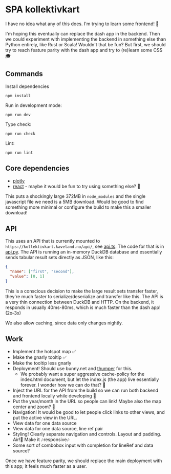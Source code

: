 # SPA kollektivkart

I have no idea what any of this does. I'm trying to learn some frontend! 🥳

I'm hoping this eventually can replace the dash app in the backend. Then we could experiment with implementing the backend in something else than Python entirely, like Rust or Scala! Wouldn't that be fun? But first, we should try to reach feature parity with the dash app and try to (re)learn some CSS 🎓

## Commands

Install dependencies

```shell
npm install
```

Run in development mode:

```shell
npm run dev
```

Type check:

```shell
npm run check
```

Lint:

```shell
npm run lint
```

## Core dependencies

- [plotly](https://plotly.com/javascript/)
- [react](https://react.dev) - maybe it would be fun to try using something else? 🧐

This puts a shockingly large 372MB in `node_modules` and the single javascript file we need is a 5MB download. Would be good to find something more minimal or configure the build to make this a smaller download!

## API

This uses an API that is currently mounted to `https://kollektivkart.kaveland.no/api/`, see [api.ts](./api.ts). The code for that is in [api.py](../kollektivkart/api.py). The API is running an in-memory DuckDB database and essentially sends tabular result sets directly as JSON, like this:

```json
{
  "name": ["first", "second"],
  "value": [0, 1]
}
```

This is a conscious decision to make the large result sets transfer faster, they're much faster to serialize/deserialize and transfer like this. The API is a very thin connection between DuckDB and HTTP. On the backend, it responds in usually 40ms-80ms, which is much faster than the dash app! (2x-3x)

We also allow caching, since data only changes nightly.

## Work

- Implement the hotspot map ✅
- Make the gnarly tooltip ✅
- Make the tooltip less gnarly
- Deployment! Should use bunny.net and [thumper](https://kaveland.no/thumper/) for this.
  + We probably want a super aggressive cache-policy for the index.html document, but let the index.js (the app) live essentially forever. I wonder how we can do that? 🧐
- Inject the URL for the API from the build so we can run both backend and frontend locally while developing 🧐  
- Put the year/month in the URL so people can link! Maybe also the map center and zoom? 🧐
- Navigation! It would be good to let people click links to other views, and put the active view in the URL.
- View data for one data source
- View data for one data source, line ref pair
- Styling! Clearly separate navigation and controls. Layout and padding. Air!💨 Make it 🎶responsive🎶
- Some sort of combobox input with completion for lineRef and data source?

Once we have feature parity, we should replace the main deployment with this app; it feels much faster as a user.